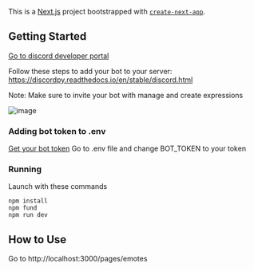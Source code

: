 This is a [Next.js](https://nextjs.org/) project bootstrapped with [`create-next-app`](https://github.com/vercel/next.js/tree/canary/packages/create-next-app).

## Getting Started
[Go to discord developer portal](https://discord.com/developers/applications)

Follow these steps to add your bot to your server: https://discordpy.readthedocs.io/en/stable/discord.html

Note: Make sure to invite your bot with manage and create expressions

![image](https://github.com/WutIsHummus/7tv2DiscordLocal/assets/65522410/7b072c1a-e572-41fa-a21b-fd8c503ddeef)

### Adding bot token to .env
[Get your bot token](https://discordgsm.com/guide/how-to-get-a-discord-bot-token)
Go to .env file and change BOT_TOKEN to your token

### Running
Launch with these commands
```
npm install
npm fund
npm run dev
```

## How to Use
Go to http://localhost:3000/pages/emotes
